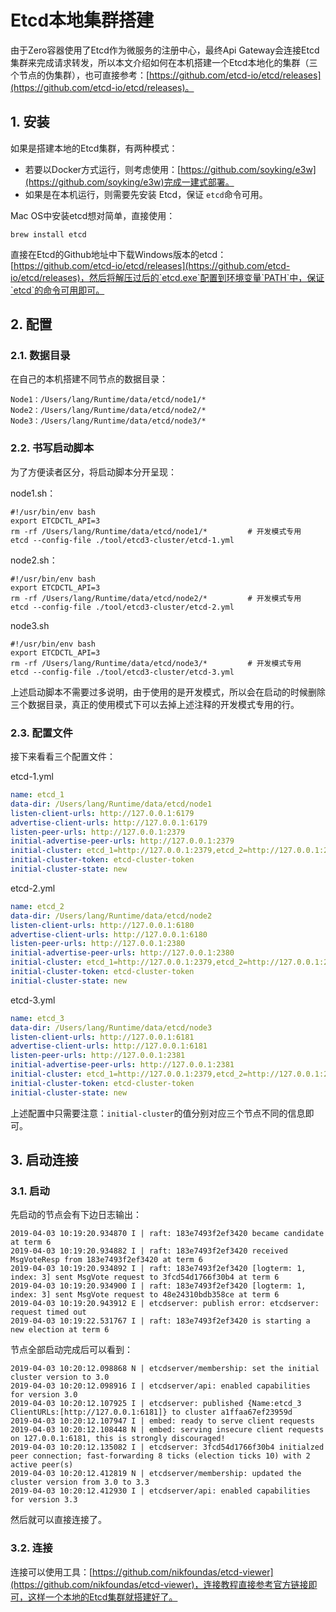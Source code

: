 # Etcd本地集群搭建

由于Zero容器使用了Etcd作为微服务的注册中心，最终Api Gateway会连接Etcd集群来完成请求转发，所以本文介绍如何在本机搭建一个Etcd本地化的集群（三个节点的伪集群），也可直接参考：[https://github.com/etcd-io/etcd/releases](https://github.com/etcd-io/etcd/releases)。

## 1. 安装

如果是搭建本地的Etcd集群，有两种模式：

* 若要以Docker方式运行，则考虑使用：[https://github.com/soyking/e3w](https://github.com/soyking/e3w)完成一建式部署。
* 如果是在本机运行，则需要先安装 Etcd，保证 `etcd`命令可用。

Mac OS中安装etcd想对简单，直接使用：

```shell
brew install etcd
```

直接在Etcd的Github地址中下载Windows版本的etcd：[https://github.com/etcd-io/etcd/releases](https://github.com/etcd-io/etcd/releases)，然后将解压过后的`etcd.exe`配置到环境变量`PATH`中，保证`etcd`的命令可用即可。

## 2. 配置

### 2.1. 数据目录

在自己的本机搭建不同节点的数据目录：

```shell
Node1：/Users/lang/Runtime/data/etcd/node1/*
Node2：/Users/lang/Runtime/data/etcd/node2/*
Node3：/Users/lang/Runtime/data/etcd/node3/*
```

### 2.2. 书写启动脚本

为了方便读者区分，将启动脚本分开呈现：

node1.sh：

```shell
#!/usr/bin/env bash
export ETCDCTL_API=3
rm -rf /Users/lang/Runtime/data/etcd/node1/*         # 开发模式专用
etcd --config-file ./tool/etcd3-cluster/etcd-1.yml
```

node2.sh：

```shell
#!/usr/bin/env bash
export ETCDCTL_API=3
rm -rf /Users/lang/Runtime/data/etcd/node2/*         # 开发模式专用
etcd --config-file ./tool/etcd3-cluster/etcd-2.yml
```

node3.sh

```shell
#!/usr/bin/env bash
export ETCDCTL_API=3
rm -rf /Users/lang/Runtime/data/etcd/node3/*         # 开发模式专用
etcd --config-file ./tool/etcd3-cluster/etcd-3.yml
```

上述启动脚本不需要过多说明，由于使用的是开发模式，所以会在启动的时候删除三个数据目录，真正的使用模式下可以去掉上述注释的开发模式专用的行。

### 2.3. 配置文件

接下来看看三个配置文件：

etcd-1.yml

```yaml
name: etcd_1
data-dir: /Users/lang/Runtime/data/etcd/node1
listen-client-urls: http://127.0.0.1:6179
advertise-client-urls: http://127.0.0.1:6179
listen-peer-urls: http://127.0.0.1:2379
initial-advertise-peer-urls: http://127.0.0.1:2379
initial-cluster: etcd_1=http://127.0.0.1:2379,etcd_2=http://127.0.0.1:2380,etcd_3=http://127.0.0.1:2381
initial-cluster-token: etcd-cluster-token
initial-cluster-state: new
```

etcd-2.yml

```yaml
name: etcd_2
data-dir: /Users/lang/Runtime/data/etcd/node2
listen-client-urls: http://127.0.0.1:6180
advertise-client-urls: http://127.0.0.1:6180
listen-peer-urls: http://127.0.0.1:2380
initial-advertise-peer-urls: http://127.0.0.1:2380
initial-cluster: etcd_1=http://127.0.0.1:2379,etcd_2=http://127.0.0.1:2380,etcd_3=http://127.0.0.1:2381
initial-cluster-token: etcd-cluster-token
initial-cluster-state: new
```

etcd-3.yml

```yaml
name: etcd_3
data-dir: /Users/lang/Runtime/data/etcd/node3
listen-client-urls: http://127.0.0.1:6181
advertise-client-urls: http://127.0.0.1:6181
listen-peer-urls: http://127.0.0.1:2381
initial-advertise-peer-urls: http://127.0.0.1:2381
initial-cluster: etcd_1=http://127.0.0.1:2379,etcd_2=http://127.0.0.1:2380,etcd_3=http://127.0.0.1:2381
initial-cluster-token: etcd-cluster-token
initial-cluster-state: new
```

上述配置中只需要注意：`initial-cluster`的值分别对应三个节点不同的信息即可。

## 3. 启动连接

### 3.1. 启动

先启动的节点会有下边日志输出：

```shell
2019-04-03 10:19:20.934870 I | raft: 183e7493f2ef3420 became candidate at term 6
2019-04-03 10:19:20.934882 I | raft: 183e7493f2ef3420 received MsgVoteResp from 183e7493f2ef3420 at term 6
2019-04-03 10:19:20.934892 I | raft: 183e7493f2ef3420 [logterm: 1, index: 3] sent MsgVote request to 3fcd54d1766f30b4 at term 6
2019-04-03 10:19:20.934900 I | raft: 183e7493f2ef3420 [logterm: 1, index: 3] sent MsgVote request to 48e24310bdb358ce at term 6
2019-04-03 10:19:20.943912 E | etcdserver: publish error: etcdserver: request timed out
2019-04-03 10:19:22.531767 I | raft: 183e7493f2ef3420 is starting a new election at term 6
```

节点全部启动完成后可以看到：

```shell
2019-04-03 10:20:12.098868 N | etcdserver/membership: set the initial cluster version to 3.0
2019-04-03 10:20:12.098916 I | etcdserver/api: enabled capabilities for version 3.0
2019-04-03 10:20:12.107925 I | etcdserver: published {Name:etcd_3 ClientURLs:[http://127.0.0.1:6181]} to cluster a1ffaa67ef23959d
2019-04-03 10:20:12.107947 I | embed: ready to serve client requests
2019-04-03 10:20:12.108448 N | embed: serving insecure client requests on 127.0.0.1:6181, this is strongly discouraged!
2019-04-03 10:20:12.135082 I | etcdserver: 3fcd54d1766f30b4 initialzed peer connection; fast-forwarding 8 ticks (election ticks 10) with 2 active peer(s)
2019-04-03 10:20:12.412819 N | etcdserver/membership: updated the cluster version from 3.0 to 3.3
2019-04-03 10:20:12.412930 I | etcdserver/api: enabled capabilities for version 3.3
```

然后就可以直接连接了。

### 3.2. 连接

连接可以使用工具：[https://github.com/nikfoundas/etcd-viewer](https://github.com/nikfoundas/etcd-viewer)，连接教程直接参考官方链接即可，这样一个本地的Etcd集群就搭建好了。



